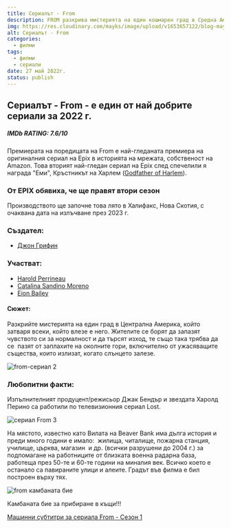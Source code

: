 ```yaml
---
title: Сериалът - From
description: FROM разкрива мистерията на един кошмарен град в Средна Америка, който хваща в капан всички, които влизат.
img: https://res.cloudinary.com/mayks/image/upload/v1653657122/blog-mayks/movies/from/from-main_atkv2j.webp
alt: Сериалът - From
categories:
  - филми
tags:
  - филми
  - сериали
date: 27 май 2022г.
status: publish
---
```


## Сериалът - From - е един от най добрите сериали за 2022 г.

##### IMDb RATING: 7.6/10 

<div class="video">
  <video-player src="https://imdb-video.media-imdb.com/vi930923289/1434659607842-pgv4ql-1645222936963.mp4?Expires=1653746255&Signature=WO4KVh1kGU6~RyISUdfq7D28pYbZepJK2YpECSU0YzCmbH3akjMMV-1skXGyhYddh~91JPEJDGTRqFZkNh~zgdQ8I3e75It34g7p~9ox8dqL73p2Su1-j5QixaR-MNH3eXBITaoPhYun-2GKk~sBTMiZtzkiiODbev-nWeQZ2Oc0uF9g-wIKpxdYDZkqnvDuQdcaV4Yxi8VLkus3zlRzWf572twERPHXjABee2kPDLWt3dqZfyvcCt3QkrAfkR5XcTEde4B8jGZ6g-6d6i3W4SUFXq6WB42Uuk0Mr~CzwJazIBOsPMMZok3TCjoGEH5kdfq87pFpW0D24mXc7S1pdw__&Key-Pair-Id=APKAIFLZBVQZ24NQH3KA"/>
</div>

Премиерата на поредицата на From е най-гледаната премиера на оригиналния сериал на Epix в историята на мрежата, собственост на Amazon. Това вторият най-гледан сериал на Epix след спечелили я награда "Еми", Кръстникът на Харлем ([Godfather of Harlem](https://www.imdb.com/title/tt8080122/)).

### От EPIX обявиха, че ще правят втори сезон
Производството ще започне това лято в Халифакс, Нова Скотия, с очаквана дата на излъчване през 2023 г.

### Създател:

-   [Джон Грифин](https://www.imdb.com/name/nm7650310/?ref_=tt_ov_wr)

### Участват:

-   [Harold Perrineau](https://www.imdb.com/name/nm0674782/?ref_=tt_ov_st)
-   [Catalina Sandino Moreno](https://www.imdb.com/name/nm1503432/?ref_=tt_ov_st)
-   [Eion Bailey](https://www.imdb.com/name/nm0047248/?ref_=tt_ov_st)

#### Сюжет:

Разкрийте мистерията на един град в Централна Америка, който затваря всеки, който влезе е него. Жителите се борят да запазят чувството си за нормалност и да търсят изход, те също така трябва да се  пазят от заплахите на околните гори, включително от ужасяващите същества, които излизат, когато слънцето залезе.  

![from-сериал 2](https://res.cloudinary.com/mayks/image/upload/v1653657122/blog-mayks/movies/from/from-2_hepo6f.webp)  

### Любопитни факти:

Изпълнителният продуцент/режисьор Джак Бендър и звездата Харолд Перино са работили по телевизионния сериал Lost.  

![сериал From 3](https://res.cloudinary.com/mayks/image/upload/v1653657122/blog-mayks/movies/from/from-1_gxtd1b.webp)  

На мястото, известно като Вилата на Beaver Bank има дълга история и преди много години е имало:  жилища, читалище, пожарна станция, училище, църква, магазин  и др. (всички разрушени до 2004 г.) за подпомагане на работниците от близката военна радарна база, работеща през 50-те и 60-те години на миналия век. Всичко което е останало са павираните улици и алеите. Градът във филма е бил построен върху тях.  

![from камбаната бие](https://res.cloudinary.com/mayks/image/upload/v1653657122/blog-mayks/movies/from/from-3_iwpfz8.webp)  

Камбаната бие за прибиране в къщи!!!  

[Машинни субтитри за сериала From - Сезон 1](https://www.dropbox.com/s/w958p6pmijwpo8m/From.S01.COMPLETE.720p.AMZN_.WEBRip.x264-GalaxyTVTGx.zip?dl=0)